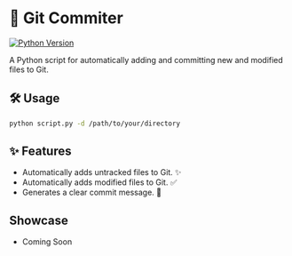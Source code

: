 # 🚀 Git Commiter 

[![Python Version](https://img.shields.io/badge/Python-3.9%2B-blue.svg)](https://www.python.org/downloads/)

A Python script for automatically adding and committing new and modified files to Git.

## 🛠️ Usage

```bash
python script.py -d /path/to/your/directory
```

## ✨ Features
- Automatically adds untracked files to Git. ✨
- Automatically adds modified files to Git. ✅
- Generates a clear commit message. 📝


## Showcase

- Coming Soon